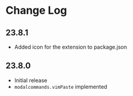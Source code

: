 # Change Log

## 23.8.1

- Added icon for the extension to package.json

## 23.8.0

- Initial release
- `modalcommands.vimPaste` implemented